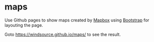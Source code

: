 # maps

Use Github pages to show maps created by [Mapbox](http://www.mapbox.com) using [Bootstrap](http://getbootstrap.com) for layouting the page.

Goto https://windsource.github.io/maps/ to see the result.
